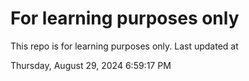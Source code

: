 # For learning purposes only
This repo is for learning purposes only.
Last updated at

Thursday, August 29, 2024 6:59:17 PM

